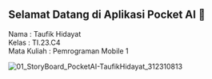 ## Selamat Datang di Aplikasi Pocket AI 👋

Nama        : Taufik Hidayat  
Kelas       : TI.23.C4  
Mata Kuliah : Pemrograman Mobile 1  

![01_StoryBoard_PocketAI-TaufikHidayat_312310813](https://github.com/user-attachments/assets/e9e4ab35-1f0b-4409-9892-b451a35a2540)
